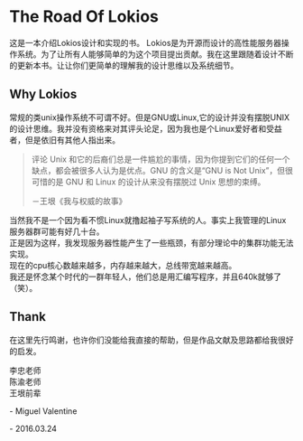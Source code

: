 # The Road Of Lokios

这是一本介绍Lokios设计和实现的书。
Lokios是为开源而设计的高性能服务器操作系统。为了让所有人能够简单的为这个项目提出贡献。我在这里跟随着设计不断的更新本书。让让你们更简单的理解我的设计思维以及系统细节。

## Why Lokios
常规的类unix操作系统不可谓不好。但是GNU或Linux,它的设计并没有摆脱UNIX的设计思维。我并没有资格来对其评头论足，因为我也是个Linux爱好者和受益者，但是依旧有其他人指出来。

> 评论 Unix 和它的后裔们总是一件尴尬的事情，因为你提到它们的任何一个缺点，都会被很多人认为是优点。GNU 的含义是“GNU is Not Unix”，但很可惜的是 GNU 和 Linux 的设计从来没有摆脱过 Unix 思想的束缚。  
> 
> －王垠《我与权威的故事》

当然我不是一个因为看不惯Linux就撸起袖子写系统的人。事实上我管理的Linux服务器群可能有好几十台。  
正是因为这样，我发现服务器性能产生了一些瓶颈，有部分理论中的集群功能无法实现。  
现在的cpu核心数越来越多，内存越来越大，总线带宽越来越高。  
我还是怀念某个时代的一群年轻人，他们总是用汇编写程序，并且640k就够了（笑）。

## Thank
在这里先行鸣谢，也许你们没能给我直接的帮助，但是作品文献及思路都给我很好的启发。

李忠老师  
陈渝老师  
王垠前辈  

\- Miguel Valentine

\- 2016.03.24